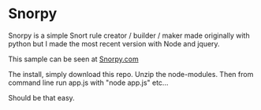 # Snorpy
Snorpy is a simple Snort rule creator / builder / maker made originally with python but I made the most recent version with Node and jquery. 

This sample can be seen at <a href="http://snorpy.com">Snorpy.com</a>

The install, simply download this repo. Unzip the node-modules. Then from command line run app.js with "node app.js" etc...

Should be that easy.
